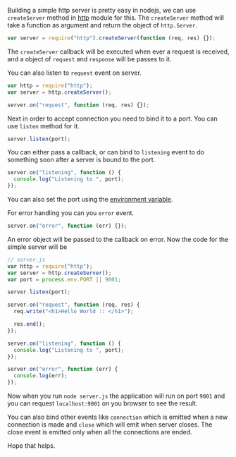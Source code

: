 <!--


---
 "Nodejs : simple http server"
excerpt: "Nodejs : simple http server"
date: 2015-08-20 00:00:00 IST
updated: 2015-08-20 00:00:00 IST
categories: nodejs
tags: nodejs
---

-->
<!DOCTYPE html>
<html>

<head>
  <title>basic-git-workflow</title>
  <meta charset="utf-8">
  <meta name="viewport" content="width=device-width, initial-scale=1.0">


  <link rel="stylesheet" href="./css/bootstrap.css">
  <link rel="stylesheet" href="./css/bootstrap.grid.css">
  <link rel="stylesheet" href="./css/bootstrap.min.css">
  <link rel="stylesheet" href="./css/bootstrap-reboot.min.css">
  <link rel="stylesheet" href="./css/bootstrap.css.map">
  <link rel="stylesheet" href="./css/blog-home.css">
  <link rel="stylesheet" href="./css/prism.css">
  <script async defer src="./css/prism.js"></script>
</head>

<body>

Building a simple http server is pretty easy in nodejs, we can use `createServer` method in [http](https://nodejs.org/api/all.html#all_http) module for this. The `createServer` method will take a function as argument and return the object of `http.Server`.

```js
var server = require("http").createServer(function (req, res) {});
```

The `createServer` callback will be executed when ever a request is received, and a object of `request` and `response` will be passes to it.

You can also listen to `request` event on server.

```js
var http = require("http");
var server = http.createServer();

server.on("request", function (req, res) {});
```

Next in order to accept connection you need to bind it to a port. You can use `listen` method for it.

```js
server.listen(port);
```

You can either pass a callback, or can bind to `listening` event to do something soon after a server is bound to the port.

```js
server.on("listening", function () {
  console.log("Listening to ", port);
});
```

You can also set the port using the [environment variable](/2015/08/nodejs-read-env-variables.html).

For error handling you can you `error` event.

```js
server.on("error", function (err) {});
```

An error object will be passed to the callback on error. Now the code for the simple server will be

```js
// server.js
var http = require("http");
var server = http.createServer();
var port = process.env.PORT || 9001;

server.listen(port);

server.on("request", function (req, res) {
  req.write("<h1>Hello World :: </h1>");

  res.end();
});

server.on("listening", function () {
  console.log("Listening to ", port);
});

server.on("error", function (err) {
  console.log(err);
});
```

Now when you run `node server.js` the application will run on port `9001` and you can request `localhost:9001` on you browser to see the result.

You can also bind other events like `connection` which is emitted when a new connection is made and `close` which will emit when server closes. The close event is emitted only when all the connections are ended.

Hope that helps.
